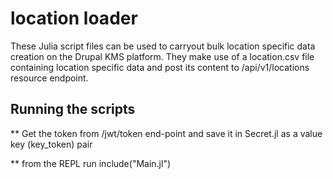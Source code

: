 # location loader

These Julia script files can be used to carryout bulk location specific data creation on the Drupal KMS platform.
They make use of a location.csv file containing location specific data and post its content to /api/v1/locations resource
endpoint.

## Running the scripts

** Get the token from /jwt/token end-point and save it in Secret.jl as a value key (key_token) pair

** from the REPL run include("Main.jl")

